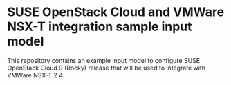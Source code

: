 # SUSE OpenStack Cloud and VMWare NSX-T integration sample input model

This repository contains an example input model to configure SUSE OpenStack
Cloud 9 (Rocky) release that will be used to integrate with VMWare NSX-T 2.4.


